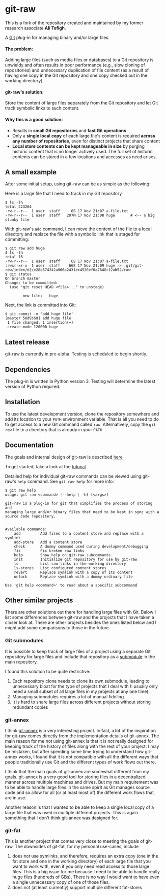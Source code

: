 # git-raw

This is a fork of the repository created and maintained by my former research associate <strong>Ali Tofigh</strong>.

A [Git](http://www.git-scm.com) plug-in for managing binary and/or large files.

#### The problem:

Adding large files (such as media files or databases) to a Git repository is unwieldy and often results in poor performance (e.g., slow cloning of repositories) and unnecessary duplication of file content (as a result of having one copy in the Git repository and one copy checked out in the working directory).

#### git-raw's solution:

Store the content of large files separately from the Git repository and let Git track symbolic links to such content.

#### Why this is a good solution:

- Results in **small Git repositories** and **fast Git operations**
- Only a **single local copy** of each large file's content is required **across any number of repositories**, even for distinct projects that share content
- **Local store contents can be kept manageable in size** by purging historic content that is no longer actively used. The full set of historic contents can be stored in a few locations and accesses as need arises.

## A small example

After some initial setup, using git-raw can be as simple as the following:

Here is a large file that I need to track in my Git repository

```
$ ls -lh
total 423264
-rw-r--r--  1 user  staff     6B 17 Nov 21:07 a-file.txt
-rw-r--r--  1 user  staff   207M 17 Nov 21:08 huge       # <-- a big clunky file
```

With git-raw's `add` command, I can move the content of the file to a local directory and replace the file with a symbolic link that is staged for committing:

```
$ git raw add huge
$ ls -lh
total 16
-rw-r--r--  1 user  staff     6B 17 Nov 21:07 a-file.txt
lrwxr-xr-x  1 user  staff    66B 17 Nov 21:09 huge -> .git/git-raw/index/e2/e28a574342a066a2431ec4520ef6a7648c12ab52/raw
$ git status
On branch master
Changes to be committed:
  (use "git reset HEAD <file>..." to unstage)

        new file:   huge

```

Next, the link is committed into Git:

```
$ git commit -m 'add huge file'
[master 58d9bb8] add huge file
 1 file changed, 1 insertion(+)
 create mode 120000 huge
```

## Latest release

git-raw is currently in pre-alpha. Testing is scheduled to begin shortly.

## Dependencies

The plug-in is written in Python version 3. Testing will determine the latest version of Python required.

## Installation

To use the latest development version, clone the repository somewhere and add its location to your `PATH` environment variable. That is all you need to do to get access to a new Git command called `raw`. Alternatively, copy the `git-raw` file to a directory that is already in your `PATH`

## Documentation

The goals and internal design of git-raw is described [here](docs/goals-and-design.md)

To get started, take a look at the [tutorial](/docs/tutorial.md)

Detailed help for individual git-raw commands can be viewed using git-raw's `help` command. See `git raw help` for more info:

```
$ git raw help
usage: git raw <command> [--help | -h] [<args>]

git-raw is a plug-in for git that simplifies the process of storing and
managing large and/or binary files that need to be kept in sync with a
source code repository.


Available commands:
    add         Add files to a content store and replace with a symlink
    add-store   Add a content store
    check       A dummy command used during development/debugging
    fix         Fix broken raw links
    help        Show help on git-raw subcommands
    init        Initialize git repository for use by git-raw
    ls          List raw-links in the working directory
    ls-stores   List configured content stores
    revert      Replace symlink with a copy of its content
    unlock      Replace symlink with a dummy ordinary file

Use 'git help <command>' to read about a specific subcommand
```

## Other similar projects

There are other solutions out there for handling large files with Git. Below I list some differences between git-raw and the projects that I have taken a closer look at. There are other projects besides the ones listed below and I might add some comparisons to those in the future.

### Git submodules

It is possible to keep track of large files of a project using a separate Git repository for large files and include that repository as a [submodule](http://git-scm.com/book/en/Git-Tools-Submodules) in the main repository.

I found this solution to be quite restrictive:

1. Each repository clone needs to clone its own submodule, leading to unnecessary bloat for the type of projects that I deal with (I usually only need a small subset of all large files in my projects at any one time)
2. Managing submodules requires a lot of manual fiddling
3. It is hard to share large files across different projects without storing redundant copies

### git-annex

I think [git-annex](https://git-annex.branchable.com/) is a very interesting project. In fact, a lot of the inspiration for git-raw comes directly from the implementation details of git-annex. The main reason for me not using git-annex is that it is not really designed for keeping track of the history of files along with the rest of your project. I may be mistaken, but after spending some time trying to understand how git-annex works, I found that it is not compatible with all the different ways that people traditionally use Git and the different types of work flows out there.

I think that the main goals of git-annex are somewhat different from my goals. git-annex is a very good tool for storing files in a decentralized manner across multiple machines and drives. But my main requirement was to be able to handle large files in the same spirit as Git manages source code and so allow for all (or at least most of) the different work flows that are in use.

Another reason is that I wanted to be able to keep a single local copy of a large file that was used in multiple different projects. This is again something that I don't think git-annex was designed for.

### git-fat

This is another project that comes very close to meeting the goals of git-raw. The downsides of git-fat, for my personal use-cases, include

1. does not use symlinks, and therefore, requires an extra copy (one in the fat store and one in the working directory) of each large file that you want to work with, even if you only need read access to those large files. This is a big issue for me because I need to be able to handle really huge files (hundreds of GBs). There is no way I would want to have even a single unnecessary copy of one of those files.
2. does not (at least currently) support multiple different fat-stores
